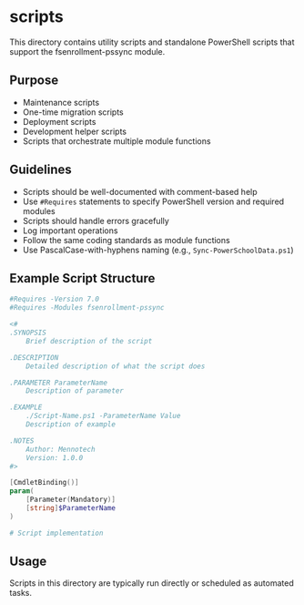 # scripts

This directory contains utility scripts and standalone PowerShell scripts that support the fsenrollment-pssync module.

## Purpose

- Maintenance scripts
- One-time migration scripts
- Deployment scripts
- Development helper scripts
- Scripts that orchestrate multiple module functions

## Guidelines

- Scripts should be well-documented with comment-based help
- Use `#Requires` statements to specify PowerShell version and required modules
- Scripts should handle errors gracefully
- Log important operations
- Follow the same coding standards as module functions
- Use PascalCase-with-hyphens naming (e.g., `Sync-PowerSchoolData.ps1`)

## Example Script Structure

```powershell
#Requires -Version 7.0
#Requires -Modules fsenrollment-pssync

<#
.SYNOPSIS
    Brief description of the script

.DESCRIPTION
    Detailed description of what the script does

.PARAMETER ParameterName
    Description of parameter

.EXAMPLE
    ./Script-Name.ps1 -ParameterName Value
    Description of example

.NOTES
    Author: Mennotech
    Version: 1.0.0
#>

[CmdletBinding()]
param(
    [Parameter(Mandatory)]
    [string]$ParameterName
)

# Script implementation
```

## Usage

Scripts in this directory are typically run directly or scheduled as automated tasks.
